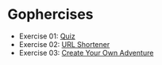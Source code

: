 # Gophercises

* Exercise 01: [Quiz](./quiz)
* Exercise 02: [URL Shortener](./url-shortener)
* Exercise 03: [Create Your Own Adventure ](./cyoa)
